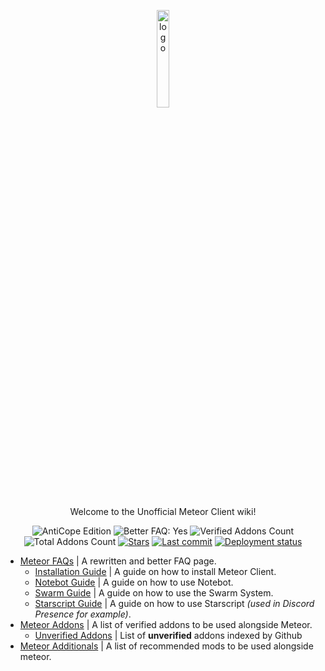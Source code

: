 <p align="center">
  <img src="https://avatars.githubusercontent.com/u/88768753?s=200&v=4" alt="logo" width="20%"/>
</p>
<p align="center">
  Welcome to the Unofficial Meteor Client wiki!
</p>
<div align="center">
  <img src="https://img.shields.io/badge/AntiCope-Edition-orange" alt="AntiCope Edition">
  <img src="https://img.shields.io/badge/Better%20FAQ%20page-Yes-brightgreen" alt="Better FAQ: Yes">
  <img src="https://img.shields.io/badge/Verified%20Addons-7-blue" alt="Verified Addons Count">
  <img src="https://img.shields.io/badge/Total%20Addons-39-blueviolet" alt="Total Addons Count">
  <a href="https://github.com/AntiCope/anticope.github.io/"><img src="https://img.shields.io/github/stars/AntiCope/anticope.github.io?color=%23a17f1a&&label=Stars&logo=github" alt="Stars"></a>
  <a href="https://github.com/AntiCope/anticope.github.io/"><img src="https://img.shields.io/github/last-commit/AntiCope/anticope.github.io?label=Last%20Commit&logo=git" alt="Last commit"></a>
  <a href="https://anticope.github.io/"><img src="https://img.shields.io/github/deployments/AntiCope/anticope.github.io/github-pages?label=Pages&logo=github" alt="Deployment status"></a>
</div>
<p> </p>

- [Meteor FAQs](pages/MeteorFAQ.md) | A rewritten and better FAQ page.
  -  [Installation Guide](pages/faq/InstallationGuide.md) | A guide on how to install Meteor Client.
  -  [Notebot Guide](pages/faq/NotebotGuide.md) | A guide on how to use Notebot.
  -  [Swarm Guide](pages/faq/SwarmGuide.md) | A guide on how to use the Swarm System.
  -  [Starscript Guide](pages/faq/StarscriptGuide.md) | A guide on how to use Starscript *(used in Discord Presence for example)*.
- [Meteor Addons](pages/MeteorAddons.md) | A list of verified addons to be used alongside Meteor.
  -  [Unverified Addons](pages/addons/UnverifiedAddons.md) | List of **unverified** addons indexed by Github
- [Meteor Additionals](pages/MeteorAdditionals.md) | A list of recommended mods to be used alongside meteor.
